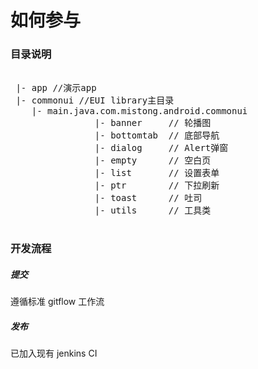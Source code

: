 # 如何参与

### 目录说明

<pre>

 |- app //演示app
 |- commonui //EUI library主目录
    |- main.java.com.mistong.android.commonui
                |- banner     // 轮播图
                |- bottomtab  // 底部导航
                |- dialog     // Alert弹窗
                |- empty      // 空白页
                |- list       // 设置表单
                |- ptr        // 下拉刷新
                |- toast      // 吐司
                |- utils      // 工具类

</pre>

### 开发流程

##### 提交
遵循标准 gitflow 工作流

##### 发布
已加入现有 jenkins CI